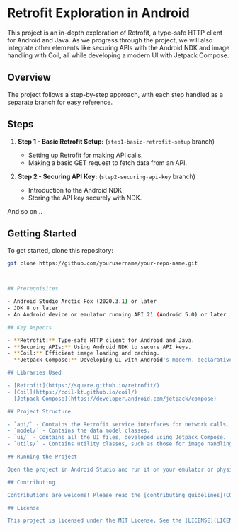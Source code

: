 # Retrofit Exploration in Android

This project is an in-depth exploration of Retrofit, a type-safe HTTP client for Android and Java. As we progress through the project, we will also integrate other elements like securing APIs with the Android NDK and image handling with Coil, all while developing a modern UI with Jetpack Compose.

## Overview

The project follows a step-by-step approach, with each step handled as a separate branch for easy reference.

## Steps

1. **Step 1 - Basic Retrofit Setup:** (`step1-basic-retrofit-setup` branch)
    - Setting up Retrofit for making API calls.
    - Making a basic GET request to fetch data from an API.

2. **Step 2 - Securing API Key:** (`step2-securing-api-key` branch)
    - Introduction to the Android NDK.
    - Storing the API key securely with NDK.

And so on...

## Getting Started

To get started, clone this repository:

```bash
git clone https://github.com/yourusername/your-repo-name.git



## Prerequisites

- Android Studio Arctic Fox (2020.3.1) or later
- JDK 8 or later
- An Android device or emulator running API 21 (Android 5.0) or later

## Key Aspects

- **Retrofit:** Type-safe HTTP client for Android and Java.
- **Securing APIs:** Using Android NDK to secure API keys.
- **Coil:** Efficient image loading and caching.
- **Jetpack Compose:** Developing UI with Android's modern, declarative toolkit.

## Libraries Used

- [Retrofit](https://square.github.io/retrofit/)
- [Coil](https://coil-kt.github.io/coil/)
- [Jetpack Compose](https://developer.android.com/jetpack/compose)

## Project Structure

- `api/` - Contains the Retrofit service interfaces for network calls.
- `model/` - Contains the data model classes.
- `ui/` - Contains all the UI files, developed using Jetpack Compose.
- `utils/` - Contains utility classes, such as those for image handling with Coil.

## Running the Project

Open the project in Android Studio and run it on your emulator or physical device.

## Contributing

Contributions are welcome! Please read the [contributing guidelines](CONTRIBUTING.md) before getting started.

## License

This project is licensed under the MIT License. See the [LICENSE](LICENSE.md) file for details.
